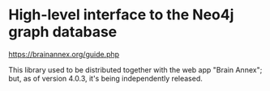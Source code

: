 # High-level interface to the Neo4j graph database    

https://brainannex.org/guide.php


This library used to be distributed together with the web app "Brain Annex";
but, as of version 4.0.3, it's being independently released.